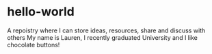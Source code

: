 # hello-world
A repoistry where I can store ideas, resources, share and discuss with others
My name is Lauren, I recently graduated University and I like chocolate buttons!
